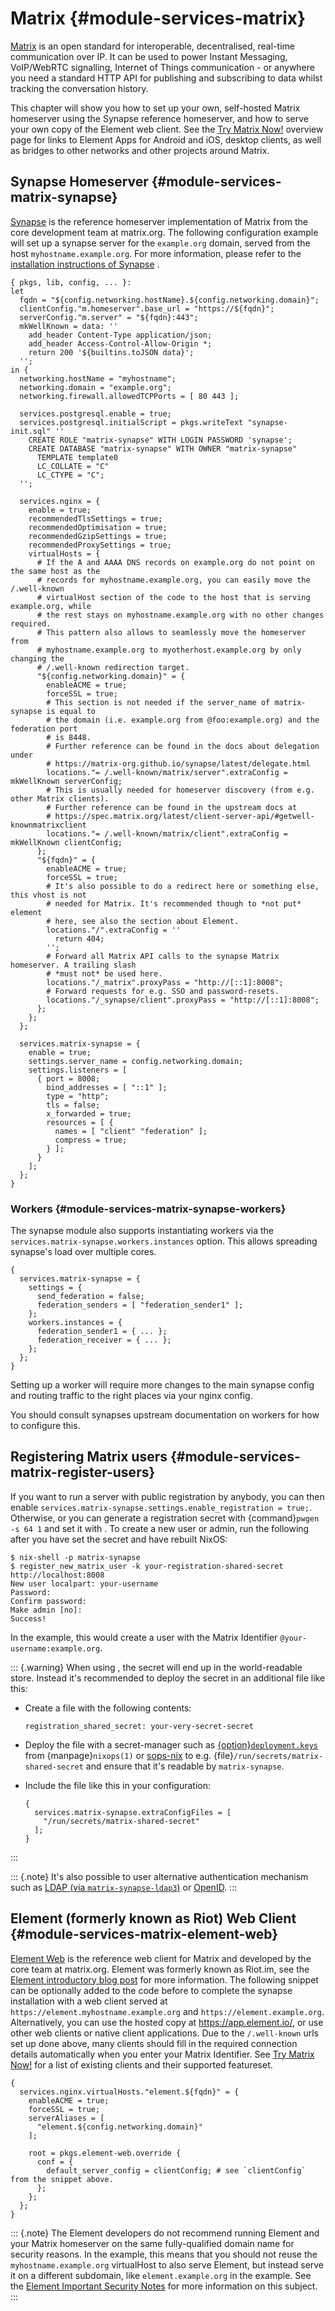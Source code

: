 # Matrix {#module-services-matrix}

[Matrix](https://matrix.org/) is an open standard for
interoperable, decentralised, real-time communication over IP. It can be used
to power Instant Messaging, VoIP/WebRTC signalling, Internet of Things
communication - or anywhere you need a standard HTTP API for publishing and
subscribing to data whilst tracking the conversation history.

This chapter will show you how to set up your own, self-hosted Matrix
homeserver using the Synapse reference homeserver, and how to serve your own
copy of the Element web client. See the
[Try Matrix Now!](https://matrix.org/docs/projects/try-matrix-now.html)
overview page for links to Element Apps for Android and iOS,
desktop clients, as well as bridges to other networks and other projects
around Matrix.

## Synapse Homeserver {#module-services-matrix-synapse}

[Synapse](https://github.com/matrix-org/synapse) is
the reference homeserver implementation of Matrix from the core development
team at matrix.org. The following configuration example will set up a
synapse server for the `example.org` domain, served from
the host `myhostname.example.org`. For more information,
please refer to the
[installation instructions of Synapse](https://matrix-org.github.io/synapse/latest/setup/installation.html) .
```
{ pkgs, lib, config, ... }:
let
  fqdn = "${config.networking.hostName}.${config.networking.domain}";
  clientConfig."m.homeserver".base_url = "https://${fqdn}";
  serverConfig."m.server" = "${fqdn}:443";
  mkWellKnown = data: ''
    add_header Content-Type application/json;
    add_header Access-Control-Allow-Origin *;
    return 200 '${builtins.toJSON data}';
  '';
in {
  networking.hostName = "myhostname";
  networking.domain = "example.org";
  networking.firewall.allowedTCPPorts = [ 80 443 ];

  services.postgresql.enable = true;
  services.postgresql.initialScript = pkgs.writeText "synapse-init.sql" ''
    CREATE ROLE "matrix-synapse" WITH LOGIN PASSWORD 'synapse';
    CREATE DATABASE "matrix-synapse" WITH OWNER "matrix-synapse"
      TEMPLATE template0
      LC_COLLATE = "C"
      LC_CTYPE = "C";
  '';

  services.nginx = {
    enable = true;
    recommendedTlsSettings = true;
    recommendedOptimisation = true;
    recommendedGzipSettings = true;
    recommendedProxySettings = true;
    virtualHosts = {
      # If the A and AAAA DNS records on example.org do not point on the same host as the
      # records for myhostname.example.org, you can easily move the /.well-known
      # virtualHost section of the code to the host that is serving example.org, while
      # the rest stays on myhostname.example.org with no other changes required.
      # This pattern also allows to seamlessly move the homeserver from
      # myhostname.example.org to myotherhost.example.org by only changing the
      # /.well-known redirection target.
      "${config.networking.domain}" = {
        enableACME = true;
        forceSSL = true;
        # This section is not needed if the server_name of matrix-synapse is equal to
        # the domain (i.e. example.org from @foo:example.org) and the federation port
        # is 8448.
        # Further reference can be found in the docs about delegation under
        # https://matrix-org.github.io/synapse/latest/delegate.html
        locations."= /.well-known/matrix/server".extraConfig = mkWellKnown serverConfig;
        # This is usually needed for homeserver discovery (from e.g. other Matrix clients).
        # Further reference can be found in the upstream docs at
        # https://spec.matrix.org/latest/client-server-api/#getwell-knownmatrixclient
        locations."= /.well-known/matrix/client".extraConfig = mkWellKnown clientConfig;
      };
      "${fqdn}" = {
        enableACME = true;
        forceSSL = true;
        # It's also possible to do a redirect here or something else, this vhost is not
        # needed for Matrix. It's recommended though to *not put* element
        # here, see also the section about Element.
        locations."/".extraConfig = ''
          return 404;
        '';
        # Forward all Matrix API calls to the synapse Matrix homeserver. A trailing slash
        # *must not* be used here.
        locations."/_matrix".proxyPass = "http://[::1]:8008";
        # Forward requests for e.g. SSO and password-resets.
        locations."/_synapse/client".proxyPass = "http://[::1]:8008";
      };
    };
  };

  services.matrix-synapse = {
    enable = true;
    settings.server_name = config.networking.domain;
    settings.listeners = [
      { port = 8008;
        bind_addresses = [ "::1" ];
        type = "http";
        tls = false;
        x_forwarded = true;
        resources = [ {
          names = [ "client" "federation" ];
          compress = true;
        } ];
      }
    ];
  };
}
```

### Workers {#module-services-matrix-synapse-workers}

The synapse module also supports instantiating workers via the `services.matrix-synapse.workers.instances` option.
This allows spreading synapse's load over multiple cores.

```
{
  services.matrix-synapse = {
    settings = {
      send_federation = false;
      federation_senders = [ "federation_sender1" ];
    };
    workers.instances = {
      federation_sender1 = { ... };
      federation_receiver = { ... };
    };
  };
}
```

Setting up a worker will require more changes to the main synapse config and
routing traffic to the right places via your nginx config.

You should consult synapses upstream documentation on workers for how to configure this.

## Registering Matrix users {#module-services-matrix-register-users}

If you want to run a server with public registration by anybody, you can
then enable `services.matrix-synapse.settings.enable_registration = true;`.
Otherwise, or you can generate a registration secret with
{command}`pwgen -s 64 1` and set it with
[](#opt-services.matrix-synapse.settings.registration_shared_secret).
To create a new user or admin, run the following after you have set the secret
and have rebuilt NixOS:
```ShellSession
$ nix-shell -p matrix-synapse
$ register_new_matrix_user -k your-registration-shared-secret http://localhost:8008
New user localpart: your-username
Password:
Confirm password:
Make admin [no]:
Success!
```
In the example, this would create a user with the Matrix Identifier
`@your-username:example.org`.

::: {.warning}
When using [](#opt-services.matrix-synapse.settings.registration_shared_secret), the secret
will end up in the world-readable store. Instead it's recommended to deploy the secret
in an additional file like this:

  - Create a file with the following contents:

    ```
    registration_shared_secret: your-very-secret-secret
    ```
  - Deploy the file with a secret-manager such as
    [{option}`deployment.keys`](https://nixops.readthedocs.io/en/latest/overview.html#managing-keys)
    from {manpage}`nixops(1)` or [sops-nix](https://github.com/Mic92/sops-nix/) to
    e.g. {file}`/run/secrets/matrix-shared-secret` and ensure that it's readable
    by `matrix-synapse`.
  - Include the file like this in your configuration:

    ```
    {
      services.matrix-synapse.extraConfigFiles = [
        "/run/secrets/matrix-shared-secret"
      ];
    }
    ```
:::

::: {.note}
It's also possible to user alternative authentication mechanism such as
[LDAP (via `matrix-synapse-ldap3`)](https://github.com/matrix-org/matrix-synapse-ldap3)
or [OpenID](https://matrix-org.github.io/synapse/latest/openid.html).
:::

## Element (formerly known as Riot) Web Client {#module-services-matrix-element-web}

[Element Web](https://github.com/vector-im/riot-web/) is
the reference web client for Matrix and developed by the core team at
matrix.org. Element was formerly known as Riot.im, see the
[Element introductory blog post](https://element.io/blog/welcome-to-element/)
for more information. The following snippet can be optionally added to the code before
to complete the synapse installation with a web client served at
`https://element.myhostname.example.org` and
`https://element.example.org`. Alternatively, you can use the hosted
copy at <https://app.element.io/>,
or use other web clients or native client applications. Due to the
`/.well-known` urls set up done above, many clients should
fill in the required connection details automatically when you enter your
Matrix Identifier. See
[Try Matrix Now!](https://matrix.org/docs/projects/try-matrix-now.html)
for a list of existing clients and their supported featureset.
```
{
  services.nginx.virtualHosts."element.${fqdn}" = {
    enableACME = true;
    forceSSL = true;
    serverAliases = [
      "element.${config.networking.domain}"
    ];

    root = pkgs.element-web.override {
      conf = {
        default_server_config = clientConfig; # see `clientConfig` from the snippet above.
      };
    };
  };
}
```

::: {.note}
The Element developers do not recommend running Element and your Matrix
homeserver on the same fully-qualified domain name for security reasons. In
the example, this means that you should not reuse the
`myhostname.example.org` virtualHost to also serve Element,
but instead serve it on a different subdomain, like
`element.example.org` in the example. See the
[Element Important Security Notes](https://github.com/vector-im/element-web/tree/v1.10.0#important-security-notes)
for more information on this subject.
:::

